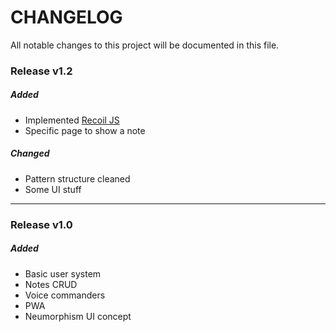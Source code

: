 # CHANGELOG
All notable changes to this project will be documented in this file.

### Release v1.2
##### Added
- Implemented [Recoil JS](https://recoiljs.org/)
- Specific page to show a note

##### Changed
- Pattern structure cleaned
- Some UI stuff

--------

### Release v1.0
##### Added
- Basic user system
- Notes CRUD
- Voice commanders
- PWA
- Neumorphism UI concept